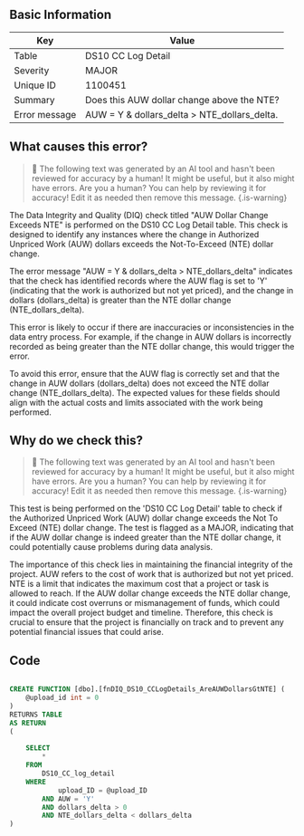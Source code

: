 ## Basic Information
| Key         | Value          |
|-------------|----------------|
| Table       | DS10 CC Log Detail |
| Severity    | MAJOR |
| Unique ID   | 1100451   |
| Summary     | Does this AUW dollar change above the NTE? |
| Error message | AUW = Y & dollars_delta > NTE_dollars_delta. |

## What causes this error?

> :robot: The following text was generated by an AI tool and hasn't been reviewed for accuracy by a human! It might be useful, but it also might have errors. Are you a human? You can help by reviewing it for accuracy! Edit it as needed then remove this message.
{.is-warning}

The Data Integrity and Quality (DIQ) check titled "AUW Dollar Change Exceeds NTE" is performed on the DS10 CC Log Detail table. This check is designed to identify any instances where the change in Authorized Unpriced Work (AUW) dollars exceeds the Not-To-Exceed (NTE) dollar change.

The error message "AUW = Y & dollars_delta > NTE_dollars_delta" indicates that the check has identified records where the AUW flag is set to 'Y' (indicating that the work is authorized but not yet priced), and the change in dollars (dollars_delta) is greater than the NTE dollar change (NTE_dollars_delta).

This error is likely to occur if there are inaccuracies or inconsistencies in the data entry process. For example, if the change in AUW dollars is incorrectly recorded as being greater than the NTE dollar change, this would trigger the error. 

To avoid this error, ensure that the AUW flag is correctly set and that the change in AUW dollars (dollars_delta) does not exceed the NTE dollar change (NTE_dollars_delta). The expected values for these fields should align with the actual costs and limits associated with the work being performed.
## Why do we check this?

> :robot: The following text was generated by an AI tool and hasn't been reviewed for accuracy by a human! It might be useful, but it also might have errors. Are you a human? You can help by reviewing it for accuracy! Edit it as needed then remove this message.
{.is-warning}

This test is being performed on the 'DS10 CC Log Detail' table to check if the Authorized Unpriced Work (AUW) dollar change exceeds the Not To Exceed (NTE) dollar change. The test is flagged as a MAJOR, indicating that if the AUW dollar change is indeed greater than the NTE dollar change, it could potentially cause problems during data analysis.

The importance of this check lies in maintaining the financial integrity of the project. AUW refers to the cost of work that is authorized but not yet priced. NTE is a limit that indicates the maximum cost that a project or task is allowed to reach. If the AUW dollar change exceeds the NTE dollar change, it could indicate cost overruns or mismanagement of funds, which could impact the overall project budget and timeline. Therefore, this check is crucial to ensure that the project is financially on track and to prevent any potential financial issues that could arise.
## Code

```sql

CREATE FUNCTION [dbo].[fnDIQ_DS10_CCLogDetails_AreAUWDollarsGtNTE] (
	@upload_id int = 0
)
RETURNS TABLE
AS RETURN
(
	
	SELECT 
		*
	FROM 
		DS10_CC_log_detail
	WHERE 
			upload_ID = @upload_ID
		AND AUW = 'Y'
		AND dollars_delta > 0
		AND NTE_dollars_delta < dollars_delta
)
```
